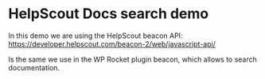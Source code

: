 # HelpScout Docs search demo

In this demo we are using the HelpScout beacon API: 
https://developer.helpscout.com/beacon-2/web/javascript-api/

Is the same we use in the WP Rocket plugin beacon, which allows to search documentation. 
